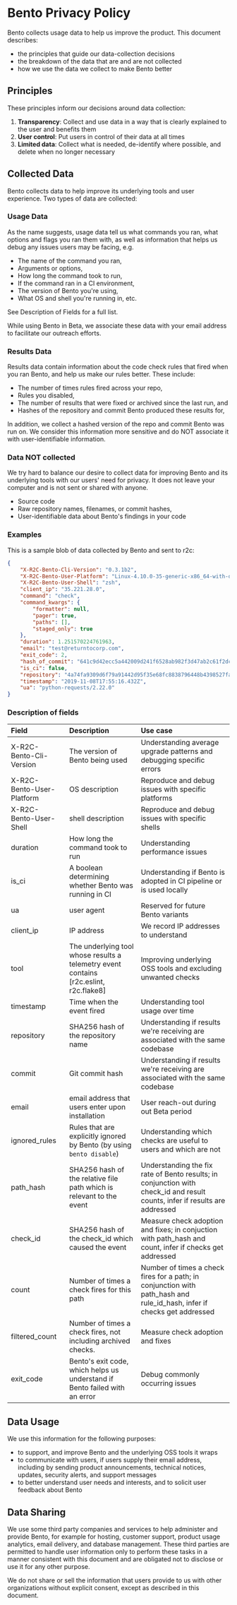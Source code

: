 
# Bento Privacy Policy

Bento collects usage data to help us improve the product. This document describes:

* the principles that guide our data-collection decisions
* the breakdown of the data that are and are not collected
* how we use the data we collect to make Bento better

## Principles

These principles inform our decisions around data collection:

1. **Transparency**: Collect and use data in a way that is clearly explained to the user and benefits them
2. **User control**: Put users in control of their data at all times
3. **Limited data**: Collect what is needed, de-identify where possible, and delete when no longer necessary

## Collected Data

Bento collects data to help improve its underlying tools and user experience. Two types of data are collected:

### Usage Data

As the name suggests, usage data tell us what commands you ran, what options and flags you ran them with, as well as information that helps us debug any issues users may be facing, e.g.

* The name of the command you ran,
* Arguments or options,
* How long the command took to run,
* If the command ran in a CI environment,
* The version of Bento you're using, 
* What OS and shell you're running in, etc.

See Description of Fields for a full list.

While using Bento in Beta, we associate these data with your email address to facilitate our outreach efforts.

### Results Data

Results data contain information about the code check rules that fired when you ran Bento, and help us make our rules better. These include:

* The number of times rules fired across your repo,
* Rules you disabled,
* The number of results that were fixed or archived since the last run, and
* Hashes of the repository and commit Bento produced these results for,

In addition, we collect a hashed version of the repo and commit Bento was run on. We consider this information more sensitive and do NOT associate it with user-identifiable information.

### Data NOT collected

We try hard to balance our desire to collect data for improving Bento and its underlying tools with our users' need for privacy. It does not leave your computer and is not sent or shared with anyone.

* Source code
* Raw repository names, filenames, or commit hashes,
* User-identifiable data about Bento's findings in your code

### Examples

This is a sample blob of data collected by Bento and sent to r2c:
```json
{
    "X-R2C-Bento-Cli-Version": "0.3.1b2",
    "X-R2C-Bento-User-Platform": "Linux-4.10.0-35-generic-x86_64-with-debian-9.11",
    "X-R2C-Bento-User-Shell": "zsh",
    "client_ip": "35.221.28.0",
    "command": "check",
    "command_kwargs": {
        "formatter": null,
        "pager": true,
        "paths": [],
        "staged_only": true
    },
    "duration": 1.251570224761963,
    "email": "test@returntocorp.com",
    "exit_code": 2,
    "hash_of_commit": "641c9d42ecc5a442009d241f6528ab982f3d47ab2c61f2dc330ded3da4538aa6",
    "is_ci": false,
    "repository": "4a74fa9309d6f79a91442d95f35e68fc8838796448b4398527faabad7aa21a24",
    "timestamp": "2019-11-08T17:55:16.432Z",
    "ua": "python-requests/2.22.0"
}
  ```
  
### Description of fields

| Field        | Description           | Use case  |
| :------------- |:-------------| :-----|
|X-R2C-Bento-Cli-Version | The version of Bento being used | Understanding average upgrade patterns and debugging specific errors
| X-R2C-Bento-User-Platform     | OS description | Reproduce and debug issues with specific platforms |
| X-R2C-Bento-User-Shell| 	shell description| 	Reproduce and debug issues with specific shells
| duration | How long the command took to run | Understanding performance issues
| is_ci | A boolean determining whether Bento was running in CI | Understanding if Bento is adopted in CI pipeline or is used locally
| ua	| user agent| 	Reserved for future Bento variants
| client_ip	| IP address	| We record IP addresses to understand 
| tool	| The underlying tool whose results a telemetry event contains [r2c.eslint, r2c.flake8]| 	Improving underlying OSS tools and excluding unwanted checks
| timestamp| 	Time when the event fired	| Understanding tool usage over time
| repository	| SHA256 hash of the repository name| 	Understanding if results we're receiving are associated with the same codebase
| commit	| Git commit hash| 	Understanding if results we're receiving are associated with the same codebase
| email	| email address that users enter upon installation	| User reach-out during out Beta period
| ignored_rules	| Rules that are explicitly ignored by Bento (by using `bento disable`)	| Understanding which checks are useful to users and which are not
| path_hash	| SHA256 hash of the relative file path which is relevant to the event| Understanding the fix rate of Bento results; in conjunction with check_id and result counts, infer if results are addressed
| check_id	| SHA256 hash of the check_id which caused the event	| Measure check adoption and fixes; in conjuction with path_hash and count, infer if checks get addressed
| count| 	Number of times a check fires for this path| 	Number of times a check fires for a path; in conjunction with path_hash and rule\_id\_hash, infer if checks get addressed
| filtered_count| 	Number of times a check fires, not including archived checks.| 	Measure check adoption and fixes
| exit_code| 	Bento's exit code, which helps us understand if Bento failed with an error| 	Debug commonly occurring issues


## Data Usage
We use this information for the following purposes:

- to support, and improve Bento and the underlying OSS tools it wraps
- to communicate with users, if users supply their email address, including by sending product announcements, technical notices, updates, security alerts, and support messages
- to better understand user needs and interests, and to solicit user feedback about Bento

## Data Sharing
We use some third party companies and services to help administer and provide Bento, for example for hosting, customer support, product usage analytics, email delivery, and database management. These third parties are permitted to handle user information only to perform these tasks in a manner consistent with this document and are obligated not to disclose or use it for any other purpose.

We do not share or sell the information that users provide to us with other organizations without explicit consent, except as described in this document.
